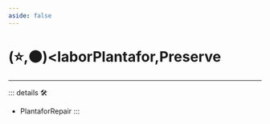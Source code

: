 ```yaml
---
aside: false
---
```

# (⭐,🟠)<laborPlantafor</labor>,<motor>Preserve</motor>

---

<!-- =================================================== -->
<!-- =================================================== -->
<!-- =================================================== -->
<!-- =================================================== -->
<!-- =================================================== -->
::: details 🛠

- PlantaforRepair
:::
